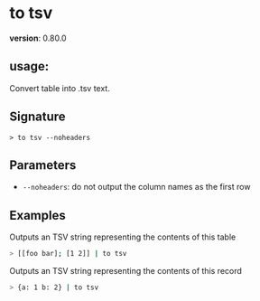 # to tsv

**version**: 0.80.0

## **usage**:

Convert table into .tsv text.

## Signature

`> to tsv --noheaders`

## Parameters

- `--noheaders`: do not output the column names as the first row

## Examples

Outputs an TSV string representing the contents of this table

```bash
> [[foo bar]; [1 2]] | to tsv
```

Outputs an TSV string representing the contents of this record

```bash
> {a: 1 b: 2} | to tsv
```
